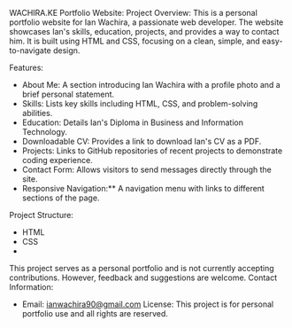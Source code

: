 WACHIRA.KE Portfolio Website:
Project Overview:
This is a personal portfolio website for Ian Wachira, a passionate web developer. The website showcases Ian's skills, 
education, projects, and provides a way to contact him. It is built using HTML and CSS,
focusing on a clean, simple, and easy-to-navigate design.

Features:
- About Me: A section introducing Ian Wachira with a profile photo and a brief personal statement.
- Skills: Lists key skills including HTML, CSS, and problem-solving abilities.
- Education: Details Ian's Diploma in Business and Information Technology.
- Downloadable CV: Provides a link to download Ian's CV as a PDF.
- Projects: Links to GitHub repositories of recent projects to demonstrate coding experience.
- Contact Form: Allows visitors to send messages directly through the site.
- Responsive Navigation:** A navigation menu with links to different sections of the page.

Project Structure:
- HTML
- CSS
- 
This project serves as a personal portfolio and is not currently accepting contributions. However, feedback and suggestions are welcome.
Contact Information:
- Email: ianwachira90@gmail.com
License:
This project is for personal portfolio use and all rights are reserved.
